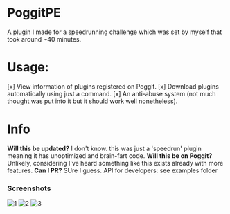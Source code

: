 # PoggitPE
A plugin I made for a speedrunning challenge which was set by myself that took around ~40 minutes.
# Usage:
[x] View information of plugins registered on Poggit.
[x] Download plugins automatically using just a command.
[x] An anti-abuse system (not much thought was put into it but it should work well nonetheless).
# Info
**Will this be updated?**
I don't know. this was just a 'speedrun' plugin meaning it has unoptimized and brain-fart code.
**Will this be on Poggit?**
Unlikely, considering I've heard something like this exists already with more features.
**Can I PR?**
SUre I guess.
API for developers:
see examples folder
### Screenshots
![1](https://github.com/Seekherr/[reponame]/blob/master/1.jpg?raw=true)
![2](https://github.com/Seekherr/[reponame]/blob/master/2.jpg?raw=true)
![3](https://github.com/Seekherr/[reponame]/blob/master/3.jpg?raw=true)
